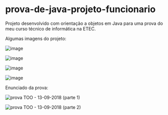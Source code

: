 # prova-de-java-projeto-funcionario
Projeto desenvolvido com orientação a objetos em Java para uma prova do meu curso técnico de informática na ETEC.

Algumas imagens do projeto:

![image](https://github.com/MarcelMarins/prova-de-java-projeto-funcionario/assets/107703560/7e20435b-d87e-43b1-86f0-eedcfdf31ab8)

![image](https://github.com/MarcelMarins/prova-de-java-projeto-funcionario/assets/107703560/86b161bc-c895-487e-8fe0-7904cd027122)

![image](https://github.com/MarcelMarins/prova-de-java-projeto-funcionario/assets/107703560/1aeae085-a6c1-41e1-b00f-5c1973efea5b)

![image](https://github.com/MarcelMarins/prova-de-java-projeto-funcionario/assets/107703560/27aeaf95-f45f-40a6-9145-27f837eabb75)


Enunciado da prova:

![prova TOO - 13-09-2018 (parte 1)](https://github.com/MarcelMarins/prova-de-java-projeto-funcionario/assets/107703560/36cafcb3-8a24-405f-bc7a-2feb9393ecb7)

![prova TOO - 13-09-2018 (parte 2)](https://github.com/MarcelMarins/prova-de-java-projeto-funcionario/assets/107703560/c9f691dd-631e-4424-8ce5-ce0946668d3f)
